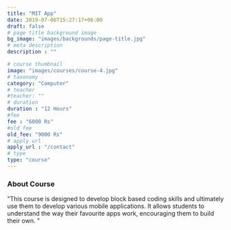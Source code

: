 ```yaml
---
title: "MIT App"
date: 2019-07-06T15:27:17+06:00
draft: false
# page title background image
bg_image: "images/backgrounds/page-title.jpg"
# meta description
description : ""

# course thumbnail
image: "images/courses/course-4.jpg"
# taxonomy
category: "Computer"
# teacher
#teacher: ""
# duration
duration : "12 Hours"
#fee
fee : "6000 Rs"
#old fee
old_fee: "9000 Rs"
# apply url
apply_url : "/contact"
# type
type: "course"
---
```



### About Course

"This course is designed to develop block based coding skills and ultimately use them to develop various mobile applications. It allows students to understand the way their favourite apps work, encouraging them to build their own.
"
 
</p>



